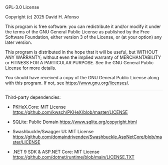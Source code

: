 GPL-3.0 License

Copyright (c) 2025 David H. Afonso

This program is free software: you can redistribute it and/or modify
it under the terms of the GNU General Public License as published by
the Free Software Foundation, either version 3 of the License, or
(at your option) any later version.

This program is distributed in the hope that it will be useful,
but WITHOUT ANY WARRANTY; without even the implied warranty of
MERCHANTABILITY or FITNESS FOR A PARTICULAR PURPOSE. See the
GNU General Public License for more details.

You should have received a copy of the GNU General Public License
along with this program. If not, see <https://www.gnu.org/licenses/>.

---

Third-party dependencies:

- PKHeX.Core: MIT License
  https://github.com/kwsch/PKHeX/blob/master/LICENSE

- SQLite: Public Domain
  https://www.sqlite.org/copyright.html

- Swashbuckle/Swagger UI: MIT License
  https://github.com/domaindrivendev/Swashbuckle.AspNetCore/blob/master/LICENSE

- .NET 9 SDK & ASP.NET Core: MIT License
  https://github.com/dotnet/runtime/blob/main/LICENSE.TXT
